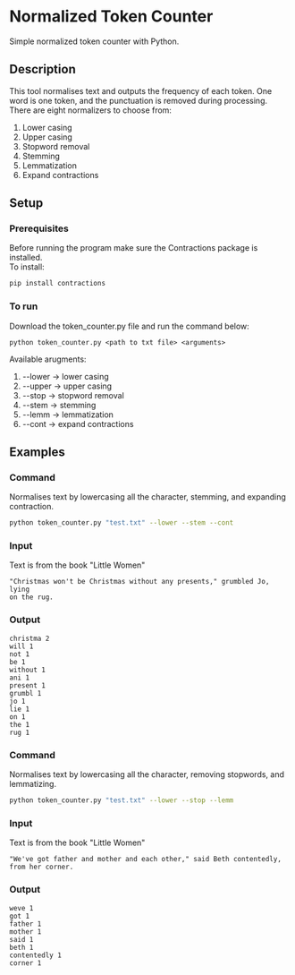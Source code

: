 # Normalized Token Counter

Simple normalized token counter with Python. </br>

## Description 
This tool normalises text and outputs the frequency of each token. One word is one token, and the punctuation is removed during processing.
There are eight normalizers to choose from:
1. Lower casing
2. Upper casing
3. Stopword removal
4. Stemming
5. Lemmatization
6. Expand contractions

## Setup

### Prerequisites
Before running the program make sure the Contractions package is installed. </br>
To install:
```bash
pip install contractions
```

### To run
Download the token_counter.py file and run the command below:
```
python token_counter.py <path to txt file> <arguments>
```
Available arugments:
1. --lower -> lower casing
2. --upper -> upper casing
3. --stop -> stopword removal
4. --stem -> stemming
5. --lemm -> lemmatization
6. --cont -> expand contractions

## Examples

### Command 
Normalises text by lowercasing all the character, stemming, and expanding contraction.
```bash
python token_counter.py "test.txt" --lower --stem --cont
```

### Input
Text is from the book "Little Women"
```
"Christmas won't be Christmas without any presents," grumbled Jo, lying
on the rug.
```

### Output 
```
christma 2
will 1
not 1
be 1
without 1
ani 1
present 1
grumbl 1
jo 1
lie 1
on 1
the 1
rug 1
```

### Command
Normalises text by lowercasing all the character, removing stopwords, and lemmatizing.
```bash
python token_counter.py "test.txt" --lower --stop --lemm   
```

### Input

Text is from the book "Little Women"
```
"We've got father and mother and each other," said Beth contentedly,
from her corner.
```

### Output 
```
weve 1
got 1
father 1
mother 1
said 1
beth 1
contentedly 1
corner 1
```


